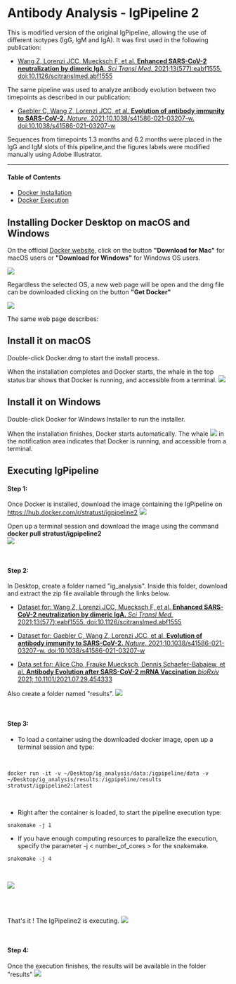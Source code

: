 # Antibody Analysis - IgPipeline 2

This is modified version of the original IgPipeline, allowing the use of different isotypes (IgG, IgM and IgA). It was first used in the following publication:

- [Wang Z, Lorenzi JCC, Muecksch F, et al. **Enhanced SARS-CoV-2 neutralization by dimeric IgA.** *Sci Transl Med.* 2021;13(577):eabf1555. doi:10.1126/scitranslmed.abf1555](https://stm.sciencemag.org/content/13/577/eabf1555.full)

The same pipeline was used to analyze antibody evolution between two timepoints as described in our publication:

- [Gaebler C, Wang Z, Lorenzi JCC, et al. **Evolution of antibody immunity to SARS-CoV-2.** *Nature.* 2021;10.1038/s41586-021-03207-w. doi:10.1038/s41586-021-03207-w](https://www.nature.com/articles/s41586-021-03207-w)

Sequences from timepoints 1.3 months and 6.2 months were placed in the IgG and IgM slots of this pipeline,and the figures labels were modified manually using Adobe Illustrator. 


---


#### Table of Contents  
* [Docker Installation](#installing-docker-desktop-on-macos-and-windows)
* [Docker Execution](#executing-igpipeline)


## Installing Docker Desktop on macOS and Windows

On the official [Docker website](https://www.docker.com/products/docker-desktop), click on the button **"Download for Mac"** for macOS users or **"Download for Windows"** for Windows OS users.

![](img/img1.png "")

Regardless the selected OS, a new web page will be open and the dmg file can be downloaded clicking on the button **"Get Docker"**

![](img/img2.png "")

The same web page describes:

## Install it on macOS
Double-click Docker.dmg to start the install process.

When the installation completes and Docker starts, the whale in the top status bar shows that Docker is running, and accessible from a terminal.
![](img/img3.png "")

## Install it on Windows
Double-click Docker for Windows Installer to run the installer.

When the installation finishes, Docker starts automatically. The whale ![](img/img4.png "") in the notification area indicates that Docker is running, and accessible from a terminal.

## Executing IgPipeline

#### Step 1:

Once Docker is installed, download the image containing the IgPipeline on https://hub.docker.com/r/stratust/igpipeline2
![](img/dockerhub_igpipeline2_frontpage.png "")  

Open up a terminal session and download the image using the command **docker pull stratust/igpipeline2**  
![](img/igpipeline2_docker_pull.png "")  

<br/>

#### Step 2:
In Desktop, create a folder named "ig_analysis". Inside this folder, download and extract the zip file available through the links below. 
- [Dataset for: Wang Z, Lorenzi JCC, Muecksch F, et al. **Enhanced SARS-CoV-2 neutralization by dimeric IgA.** *Sci Transl Med.* 2021;13(577):eabf1555. doi:10.1126/scitranslmed.abf1555](http://gofile.me/4kSgZ/llhDH7WfE)

- [Dataset for: Gaebler C, Wang Z, Lorenzi JCC, et al. **Evolution of antibody immunity to SARS-CoV-2.** *Nature.* 2021;10.1038/s41586-021-03207-w. doi:10.1038/s41586-021-03207-w](http://gofile.me/4kSgZ/fUwS7JEOn)

- [Data set for: Alice Cho, Frauke Muecksch, Dennis Schaefer-Babajew, et al. **Antibody Evolution after SARS-CoV-2 mRNA Vaccination** *bioRxiv* 2021; 10.1101/2021.07.29.454333 ](https://www.dropbox.com/s/gr0r7cz14xmhkxp/VAX_MANUSCRIPT_ab1.zip?dl=0)


Also create a folder named "results".
![](img/finder_screenshot.jpeg "")  

<br/>

#### Step 3:
* To load a container using the downloaded docker image, open up a terminal session and type:
<br/>

```
docker run -it -v ~/Desktop/ig_analysis/data:/igpipeline/data -v ~/Desktop/ig_analysis/results:/igpipeline/results stratust/igpipeline2:latest
``` 
<br/>

* Right after the container is loaded, to start the pipeline execution type: 
```
snakemake -j 1
```

- If you have enough computing resources to parallelize the execution, specify the parameter -j < number_of_cores > for the snakemake.
```
snakemake -j 4
```

<br/>

![](img/img8.png "") 

<br/>


<br/>

That's it ! The IgPipeline2 is executing.
![](img/img9.png "")  

<br/>

#### Step 4:
Once the execution finishes, the results will be available in the folder "results"
![](img/img10.png "")  

<br/>



